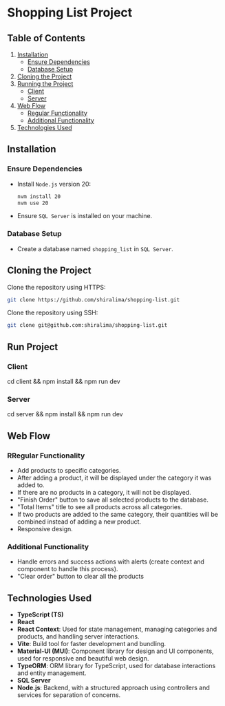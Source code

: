# Shopping List Project

## Table of Contents

1. [Installation](#installation)
   - [Ensure Dependencies](#ensure-dependencies)
   - [Database Setup](#database-setup)
2. [Cloning the Project](#cloning-the-project)
3. [Running the Project](#running-the-project)
   - [Client](#client)
   - [Server](#server)
4. [Web Flow](#web-flow)
   - [Regular Functionality](#regular-functionality)
   - [Additional Functionality](#additional-functionality)
5. [Technologies Used](#technologies-used)

## Installation

### Ensure Dependencies
   - Install `Node.js` version 20:
     ```bash
     nvm install 20
     nvm use 20
     ```
   - Ensure `SQL Server` is installed on your machine.

### Database Setup
   - Create a database named `shopping_list` in `SQL Server`.

## Cloning the Project

Clone the repository using HTTPS:
```bash
git clone https://github.com/shiralima/shopping-list.git
```

Clone the repository using SSH:
```bash
git clone git@github.com:shiralima/shopping-list.git
```

## Run Project

### Client
cd client && npm install && npm run dev

### Server
cd server && npm install && npm run dev

## Web Flow
### RRegular Functionality
- Add products to specific categories.
- After adding a product, it will be displayed under the category it was added to.
- If there are no products in a category, it will not be displayed.
- "Finish Order" button to save all selected products to the database.
- "Total Items" title to see all products across all categories.
- If two products are added to the same category, their quantities will be combined instead of adding a new product.
- Responsive design.

### Additional Functionality
- Handle errors and success actions with alerts (create context and component to handle this process).
- "Clear order" button to clear all the products

## Technologies Used

- **TypeScript (TS)**
- **React**
- **React Context**: Used for state management, managing categories and products, and handling server interactions.
- **Vite**: Build tool for faster development and bundling.
- **Material-UI (MUI)**: Component library for design and UI components, used for responsive and beautiful web design.
- **TypeORM**: ORM library for TypeScript, used for database interactions and entity management.
- **SQL Server**
- **Node.js**: Backend, with a structured approach using controllers and services for separation of concerns.